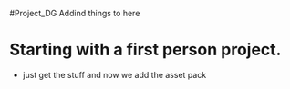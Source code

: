 #Project_DG
 Addind things to here 

# Starting with a first person project.

- just get the stuff and now we add the asset pack 
